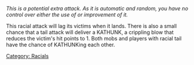 *This is a potential extra attack. As it is automatic and random, you
have no control over either the use of or improvement of it.*

This racial attack will lag its victims when it lands. There is also a
small chance that a tail attack will deliver a KATHUNK, a crippling blow
that reduces the victim's hit points to 1. Both mobs and players with
racial tail have the chance of KATHUNKing each other.

[Category: Racials](Category:_Racials "wikilink")
